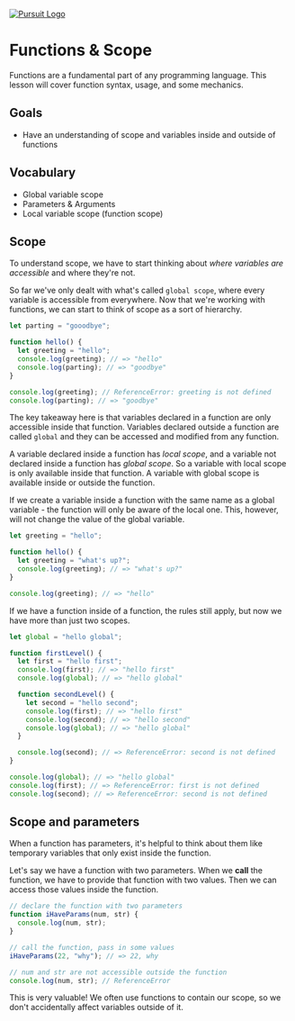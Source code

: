 [![Pursuit Logo](https://avatars1.githubusercontent.com/u/5825944?s=200&v=4)](https://pursuit.org)

# Functions & Scope

Functions are a fundamental part of any programming language. This lesson will cover function syntax, usage, and some mechanics.

## Goals

- Have an understanding of scope and variables inside and outside of functions

## Vocabulary

- Global variable scope
- Parameters & Arguments
- Local variable scope (function scope)

## Scope

To understand scope, we have to start thinking about _where variables are accessible_ and where they're not.

So far we've only dealt with what's called `global scope`, where every variable is accessible from everywhere. Now that we're working with functions, we can start to think of scope as a sort of hierarchy.

```js
let parting = "gooodbye";

function hello() {
  let greeting = "hello";
  console.log(greeting); // => "hello"
  console.log(parting); // => "goodbye"
}

console.log(greeting); // ReferenceError: greeting is not defined
console.log(parting); // => "goodbye"
```

The key takeaway here is that variables declared in a function are only accessible inside that function. Variables declared outside a function are called `global` and they can be accessed and modified from any function.

A variable declared inside a function has _local scope_, and a variable not declared inside a function has _global scope_. So a variable with local scope is only available inside that function. A variable with global scope is available inside or outside the function.

If we create a variable inside a function with the same name as a global variable - the function will only be aware of the local one. This, however, will not change the value of the global variable.

```js
let greeting = "hello";

function hello() {
  let greeting = "what's up?";
  console.log(greeting); // => "what's up?"
}

console.log(greeting); // => "hello"
```

If we have a function inside of a function, the rules still apply, but now we have more than just two scopes.

```js
let global = "hello global";

function firstLevel() {
  let first = "hello first";
  console.log(first); // => "hello first"
  console.log(global); // => "hello global"

  function secondLevel() {
    let second = "hello second";
    console.log(first); // => "hello first"
    console.log(second); // => "hello second"
    console.log(global); // => "hello global"
  }

  console.log(second); // => ReferenceError: second is not defined
}

console.log(global); // => "hello global"
console.log(first); // => ReferenceError: first is not defined
console.log(second); // => ReferenceError: second is not defined
```

## Scope and parameters

When a function has parameters, it's helpful to think about them like temporary variables that only exist inside the function.

Let's say we have a function with two parameters. When we **call** the function, we have to provide that function with two values. Then we can access those values inside the function.

```js
// declare the function with two parameters
function iHaveParams(num, str) {
  console.log(num, str);
}

// call the function, pass in some values
iHaveParams(22, "why"); // => 22, why

// num and str are not accessible outside the function
console.log(num, str); // ReferenceError
```

This is very valuable! We often use functions to contain our scope, so we don't accidentally affect variables outside of it.

